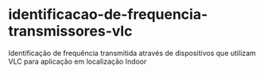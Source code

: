 # identificacao-de-frequencia-transmissores-vlc
Identificação de frequência transmitida através de dispositivos que utilizam VLC para aplicação em localização Indoor

